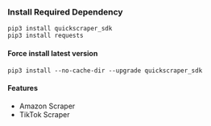 ### Install Required Dependency
```
pip3 install quickscraper_sdk
pip3 install requests
```

#### Force install latest version
```
pip3 install --no-cache-dir --upgrade quickscraper_sdk
```

#### Features
- Amazon Scraper
- TikTok Scraper